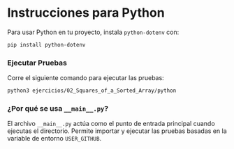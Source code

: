 # Instrucciones para Python

Para usar Python en tu proyecto, instala `python-dotenv` con:

```bash
pip install python-dotenv
```

### Ejecutar Pruebas

Corre el siguiente comando para ejecutar las pruebas:

```bash
python3 ejercicios/02_Squares_of_a_Sorted_Array/python
```

### ¿Por qué se usa `__main__.py`?

El archivo `__main__.py` actúa como el punto de entrada principal cuando ejecutas el directorio. Permite importar y ejecutar las pruebas basadas en la variable de entorno `USER_GITHUB`.
